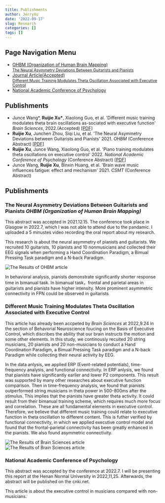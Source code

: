 ```yaml
---
title: Publishments
author: JerryXu
date: '2022-09-17'
slug: Research
categories: []
tags: []
---
```


<h2>Page Navigation Menu</h2>     
    <ul>
        <li><a href="#Ach1"> OHBM (Organization of Human Brain Mapping)<br><span style="font-size:90%">The Neural Asymmetry Deviations Between Guitarists and Pianists</span></a></li>
        <li><a href="#Ach2">Journal Article(Accepted)<br><span style="font-size:90%">Different Music Training Modulates Theta Oscillation Associated with Executive Control</span></a></li>
        <li><a href="#Ach3">National Academic Conference of Psychology</a></li>                      
    </ul>        

<h2>Publishments </h2>
<ul>
    <li>Junce Wang*,  <strong>Ruijie Xu*</strong>, Xiaolong Guo, et al. 'Different music training modulates theta brain oscillations as-sociated with executive function' <em>Brain Sciences</em>, 2022.(Accepted) <a href="https://osf.io/6m94x/">[PDF]</a> </li>
    <li> <strong>Ruijie Xu</strong>, Junchen Zhou, Siqi Liu, et al. 'The Neural Asymmetry Deviations between Guitarists and Pianists' 2021. <em>OHBM</em> (Conference Abstract) <a href="https://github.com/JerryXuEEE/B/blob/main/content/post/Publishments/OHBM_submit.pdf">[PDF]</a> </li>
    <li> <strong>Ruijie Xu</strong>,  Junce Wang, Xiaolong Guo, et al. 'Piano training modulates theta oscillations on executive control' 2022. <em>National Academic Conference of Psychology</em> (Conference Abstract) <a href="https://github.com/JerryXuEEE/B/blob/main/content/post/Publishments/National%20Conference%20of%20Psychology.pdf">[PDF]</a>
    <li> Junce Wang,  <strong>Ruijie Xu</strong>, Binxin Huang, et al. 'Brain wave music influences fatigue: effect and mechanism' 2021. <em>CSMT</em> (Conference Abstract)           
</ul>
<h2 id="Achievement2">Publishments </h2>
<h3 id="Ach1">The Neural Asymmetry Deviations Between Guitarists and Pianists <em> OHBM (Organization of Human Brain Mapping)</em></h3>
<p>
This abstract was accepted in 2021.12.15. The conference took place in Glasgow in 2022.7, which I was not able to attend due to the pandamic. I uploaded a 5 minustes video recording the oral report about my research.</p>
<p>
This research is about the neural asymmetry of pianists and guitarists. We recruited 10 guitarists, 10 pianists and 10 nonmusicians and collected their EEG signals when performing a Hand Coordination Paradigm, a Bimual Pressing Task paradigm and a N-back Paradigm. 
</p>
<img scr="/./about_files/OHBM.jpg" alt="The Results of OHBM article" title="The Results of the OHBM article">
<p>
In behavioral analysis, pianists demonstrate significantly shorter response time in bimanual task. In bimanual task，frontal and parietal areas in guitarists and pianists have higher intensity. More prominent asymmetric connectivity in FPN could be observed in guitarists</p>

<h3 id="Ach2">Different Music Training Modulates Theta Oscillation Associated with Executive Control</h3>
<p>
This article has already been accpeted by <em>Brain Sciences</em> at 2022,9.24 in the section of Behavorial Neuroscience foucing on the Basis of Executive Control, which discribes the ability that our brain instructs the motion and some other elements. In this study, we continously recuited 20 string musicians, 20 pianists and 20 non-musicians to conduct a Hand Coordination Paradigm, a Bimual Pressing Task paradigm and a N-back Paradigm while collecting their neural activity by EEG.  
</p>
<p>
In the data anlysis, we applied ERP (Event-related potentials), time-frequency analysis, and functional connectivity. In ERP anlysis, we found that pianists have significantly earlier and lower P2 components. This result was supported by many other researches about executive function comparison. Then in time-frequency analysis, we found that pianists outperformed string musicians in theta power in 500-800ms after the stimulus. This implies that the pianists have greater theta activity. It could result from their bimanual training scheme, which requires much more focus and correlation. These are all fundamental elements in executive control. Therefore, we believe that different music training could relate to executive function in theta oscillation to different content. This is futher verified by functional connectivity, in which we applied executive control model and found that the frontal-parietal connectivity has been greatly enhanced in the pianists. We also found asymmetric connectivity. 
</p>
<img scr="/./about_files/B2.jpg" alt="The Results of Brain Sciences article" title="The Results of the Brain Sciences article">
<img scr="/./about_files/B3.jpg" alt="The Results of Brain Sciences article" title="The Results of the Brain Sciences article">


<h3 id="Ach3">National Academic Conference of Psychology</h3>
<p>
This abstract was accepted by the conference at 2022.7. I will be presenting this report at the Henan Normal University in 2022,11,25. Afterwards, the abstract will be published on the cnki.net.
</p>
<p>
This article is about the executive control in musicians compared with non-musicians.
</p>